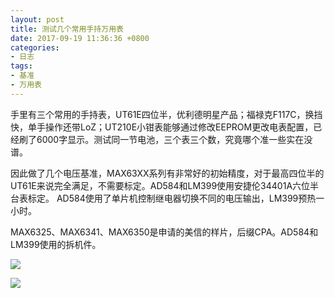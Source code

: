 ```yaml
---
layout: post
title: 测试几个常用手持万用表
date: 2017-09-19 11:36:36 +0800
categories:
- 日志
tags:
- 基准
- 万用表
---
```


手里有三个常用的手持表，UT61E四位半，优利德明星产品；福禄克F117C，换挡快，单手操作还带LoZ；UT210E小钳表能够通过修改EEPROM更改电表配置，已经刷了6000字显示。测试同一节电池，三个表三个数，究竟哪个准一些实在没谱。

因此做了几个电压基准，MAX63XX系列有非常好的初始精度，对于最高四位半的UT61E来说完全满足，不需要标定。AD584和LM399使用安捷伦34401A六位半台表标定。
AD584使用了单片机控制继电器切换不同的电压输出，LM399预热一小时。

MAX6325、MAX6341、MAX6350是申请的美信的样片，后缀CPA。AD584和LM399使用的拆机件。

![](https://github.com/bh3nvn/bh3nvn.github.io/raw/master/image/2017/2017-09-19-01.jpg)

![](https://github.com/bh3nvn/bh3nvn.github.io/raw/master/image/2017/2017-09-19-02.jpg)
